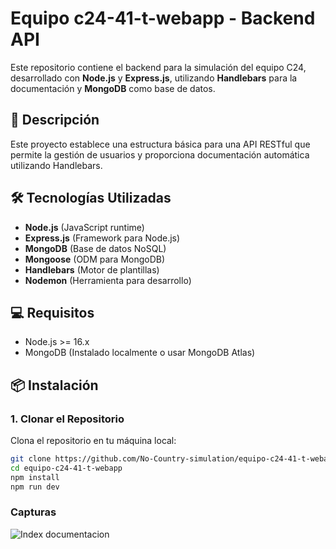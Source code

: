 
# Equipo c24-41-t-webapp - Backend API

Este repositorio contiene el backend para la simulación del equipo C24, desarrollado con **Node.js** y **Express.js**, utilizando **Handlebars** para la documentación y **MongoDB** como base de datos.

## 🚀 Descripción

Este proyecto establece una estructura básica para una API RESTful que permite la gestión de usuarios y proporciona documentación automática utilizando Handlebars.

## 🛠️ Tecnologías Utilizadas

- **Node.js** (JavaScript runtime)
- **Express.js** (Framework para Node.js)
- **MongoDB** (Base de datos NoSQL)
- **Mongoose** (ODM para MongoDB)
- **Handlebars** (Motor de plantillas)
- **Nodemon** (Herramienta para desarrollo)

## 💻 Requisitos

- Node.js >= 16.x
- MongoDB (Instalado localmente o usar MongoDB Atlas)

## 📦 Instalación

### 1. Clonar el Repositorio

Clona el repositorio en tu máquina local:

```bash
git clone https://github.com/No-Country-simulation/equipo-c24-41-t-webapp.git
cd equipo-c24-41-t-webapp
npm install
npm run dev

```

### Capturas

![Index documentacion](ruta/a/la/imagen)
